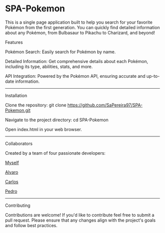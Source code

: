 # SPA-Pokemon

This is a single page application built to help you search for your favorite Pokémon from the first generation. You can quickly find detailed information about any Pokémon, from Bulbasaur to Pikachu to Charizard, and beyond!



Features

Pokémon Search: Easily search for Pokémon by name.

Detailed Information: Get comprehensive details about each Pokémon, including its type, abilities, stats, and more.

API Integration: Powered by the Pokémon API, ensuring accurate and up-to-date information.


-----------------------------------------------------------------------------------------------------------------------------------------------------------------------------------------

Installation

Clone the repository: git clone https://github.com/SaPereira97/SPA-Pokemon.git

Navigate to the project directory: cd SPA-Pokemon

Open index.html in your web browser.

-----------------------------------------------------------------------------------------------------------------------------------------------------------------------------------------

Collaborators

Created by a team of four passionate developers:

[Myself](https://github.com/SaPereira97)

[Alvaro](https://github.com/AlvaroMyGit)

[Carlos](https://github.com/CarlosMinhos/)

[Pedro](https://github.com/pedroMoreira96)

-----------------------------------------------------------------------------------------------------------------------------------------------------------------------------------------

Contributing

Contributions are welcome! If you'd like to contribute feel free to submit a pull request. Please ensure that any changes align with the project's goals and follow best practices.
